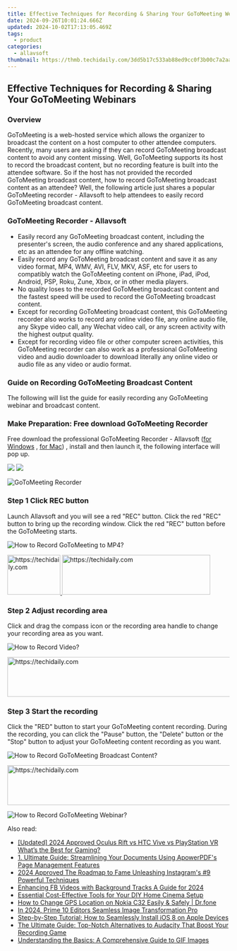 ```yaml
---
title: Effective Techniques for Recording & Sharing Your GoToMeeting Webinars
date: 2024-09-26T10:01:24.666Z
updated: 2024-10-02T17:13:05.469Z
tags:
  - product
categories:
  - allavsoft
thumbnail: https://thmb.techidaily.com/3dd5b17c533ab88ed9cc0f3b00c7a2aa3b7c864b4f9c2a1611133710cbbaabe1.jpg
---
```


## Effective Techniques for Recording & Sharing Your GoToMeeting Webinars

### Overview

GoToMeeting is a web-hosted service which allows the organizer to broadcast the content on a host computer to other attendee computers. Recently, many users are asking if they can record GoToMeeting broadcast content to avoid any content missing. Well, GoToMeeting supports its host to record the broadcast content, but no recording feature is built into the attendee software. So if the host has not provided the recorded GoToMeeting broadcast content, how to record GoToMeeting broadcast content as an attendee? Well, the following article just shares a popular GoToMeeting recorder - Allavsoft to help attendees to easily record GoToMeeting broadcast content.

### GoToMeeting Recorder - Allavsoft

* Easily record any GoToMeeting broadcast content, including the presenter's screen, the audio conference and any shared applications, etc as an attendee for any offline watching.
* Easily record any GoToMeeting broadcast content and save it as any video format, MP4, WMV, AVI, FLV, MKV, ASF, etc for users to compatibly watch the GoToMeeting content on iPhone, iPad, iPod, Android, PSP, Roku, Zune, Xbox, or in other media players.
* No quality loses to the recorded GoToMeeting broadcast content and the fastest speed will be used to record the GoToMeeting broadcast content.
* Except for recording GoToMeeting broadcast content, this GoToMeeting recorder also works to record any online video file, any online audio file, any Skype video call, any Wechat video call, or any screen activity with the highest output quality.
* Except for recording video file or other computer screen activities, this GoToMeeting recorder can also work as a professional GoToMeeting video and audio downloader to download literally any online video or audio file as any video or audio format.

### Guide on Recording GoToMeeting Broadcast Content

The following will list the guide for easily recording any GoToMeeting webinar and broadcast content.

### Make Preparation: Free download GoToMeeting Recorder

Free download the professional GoToMeeting Recorder - Allavsoft ([for Windows](https://tools.techidaily.com/allavsoft/products/) , [for Mac](https://tools.techidaily.com/allavsoft/products/)) , install and then launch it, the following interface will pop up.

[![](https://www.allavsoft.com/how-to/../images/how-to/free-download-win.jpg)](https://tools.techidaily.com/allavsoft/products/) [![](https://www.allavsoft.com/how-to/../images/how-to/free-download-mac.jpg)](https://tools.techidaily.com/allavsoft/products/)

![GoToMeeting Recorder](https://www.allavsoft.com/how-to/../images/allavsoft/screen-shot-600.jpg)

### Step 1 Click REC button

Launch Allavsoft and you will see a red "REC" button. Click the red "REC" button to bring up the recording window. Click the red "REC" button before the GoToMeeting starts.

![How to Record GoToMeeting to MP4?](https://www.allavsoft.com/how-to/../images/how-to/record-skype-video-calls/click-rec-to-record-videos.jpg)

<!-- affiliate ads begin -->
<a href="https://bluetties.sjv.io/c/5597632/2141688/17094" target="_top" id="2141688">
  <img src="//a.impactradius-go.com/display-ad/17094-2141688" border="0" alt="https://techidaily.com" width="120" height="90"/>
</a>
<img height="0" width="0" src="https://bluetties.sjv.io/i/5597632/2141688/17094" style="position:absolute;visibility:hidden;" border="0" />
<!-- affiliate ads end -->

<!-- affiliate ads begin -->
<a href="https://aligracehair.sjv.io/c/5597632/2135372/19272" target="_top" id="2135372">
  <img src="//a.impactradius-go.com/display-ad/19272-2135372" border="0" alt="https://techidaily.com" width="336" height="90"/>
</a>
<img height="0" width="0" src="https://aligracehair.sjv.io/i/5597632/2135372/19272" style="position:absolute;visibility:hidden;" border="0" />
<!-- affiliate ads end -->

### Step 2 Adjust recording area

Click and drag the compass icon or the recording area handle to change your recording area as you want.

![How to Record Video?](https://www.allavsoft.com/how-to/../images/how-to/record-skype-video-calls/move-adjust-the-recording-frame.jpg)

<!-- affiliate ads begin -->
<a href="https://appsumo.8odi.net/c/5597632/2075462/7443" target="_top" id="2075462">
  <img src="//a.impactradius-go.com/display-ad/7443-2075462" border="0" alt="https://techidaily.com" width="728" height="90"/>
</a>
<img height="0" width="0" src="https://appsumo.8odi.net/i/5597632/2075462/7443" style="position:absolute;visibility:hidden;" border="0" />
<!-- affiliate ads end -->

### Step 3 Start the recording

Click the "RED" button to start your GoToMeeting content recording. During the recording, you can click the "Pause" button, the "Delete" button or the "Stop" button to adjust your GoToMeeting content recording as you want.

![How to Record GoToMeeting Broadcast Content?](https://www.allavsoft.com/how-to/../images/how-to/record-skype-video-calls/click-REC.jpg)

<!-- affiliate ads begin -->
<a href="https://appsumo.8odi.net/c/5597632/2049364/7443" target="_top" id="2049364">
  <img src="//a.impactradius-go.com/display-ad/7443-2049364" border="0" alt="https://techidaily.com" width="728" height="90"/>
</a>
<img height="0" width="0" src="https://appsumo.8odi.net/i/5597632/2049364/7443" style="position:absolute;visibility:hidden;" border="0" />
<!-- affiliate ads end -->

![How to Record GoToMeeting Webinar?](https://www.allavsoft.com/how-to/../images/how-to/record-skype-video-calls/click-stop-save-to-finish-recording.jpg)

<ins class="adsbygoogle"
     style="display:block"
     data-ad-format="autorelaxed"
     data-ad-client="ca-pub-7571918770474297"
     data-ad-slot="1223367746"></ins>

<ins class="adsbygoogle"
     style="display:block"
     data-ad-client="ca-pub-7571918770474297"
     data-ad-slot="8358498916"
     data-ad-format="auto"
     data-full-width-responsive="true"></ins>

<span class="atpl-alsoreadstyle">Also read:</span>
<div><ul>
<li><a href="https://vp-tips.techidaily.com/updated-2024-approved-oculus-rift-vs-htc-vive-vs-playstation-vr-whats-the-best-for-gaming/"><u>[Updated] 2024 Approved Oculus Rift vs HTC Vive vs PlayStation VR What’s the Best for Gaming?</u></a></li>
<li><a href="https://win-tricks.techidaily.com/1-ultimate-guide-streamlining-your-documents-using-apowerpdfs-page-management-features/"><u>1. Ultimate Guide: Streamlining Your Documents Using ApowerPDF's Page Management Features</u></a></li>
<li><a href="https://some-skills.techidaily.com/2024-approved-the-roadmap-to-fame-unleashing-instagrams-9-powerful-techniques/"><u>2024 Approved The Roadmap to Fame Unleashing Instagram's #9 Powerful Techniques</u></a></li>
<li><a href="https://facebook-videos.techidaily.com/enhancing-fb-videos-with-background-tracks-a-guide-for-2024/"><u>Enhancing FB Videos with Background Tracks A Guide for 2024</u></a></li>
<li><a href="https://technical-tips.techidaily.com/essential-cost-effective-tools-for-your-diy-home-cinema-setup/"><u>Essential Cost-Effective Tools for Your DIY Home Cinema Setup</u></a></li>
<li><a href="https://location-social.techidaily.com/how-to-change-gps-location-on-nokia-c32-easily-and-safely-drfone-by-drfone-virtual-android/"><u>How to Change GPS Location on Nokia C32 Easily & Safely | Dr.fone</u></a></li>
<li><a href="https://extra-approaches.techidaily.com/in-2024-prime-10-editors-seamless-image-transformation-pro/"><u>In 2024, Prime 10 Editors Seamless Image Transformation Pro</u></a></li>
<li><a href="https://win-tricks.techidaily.com/step-by-step-tutorial-how-to-seamlessly-install-ios-8-on-apple-devices/"><u>Step-by-Step Tutorial: How to Seamlessly Install iOS 8 on Apple Devices</u></a></li>
<li><a href="https://win-tricks.techidaily.com/the-ultimate-guide-top-notch-alternatives-to-audacity-that-boost-your-recording-game/"><u>The Ultimate Guide: Top-Notch Alternatives to Audacity That Boost Your Recording Game</u></a></li>
<li><a href="https://win-tricks.techidaily.com/understanding-the-basics-a-comprehensive-guide-to-gif-images/"><u>Understanding the Basics: A Comprehensive Guide to GIF Images</u></a></li>
</ul></div>

